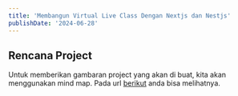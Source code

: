 ```yaml
---
title: 'Membangun Virtual Live Class Dengan Nextjs dan Nestjs'
publishDate: '2024-06-28'
---
```

## Rencana Project
Untuk memberikan gambaran project yang akan di buat, kita akan menggunakan mind map. Pada url [berikut](https://coggle.it/diagram/ZVxrTiz_uBXFAqWs/t/live-class-app) anda bisa melihatnya.
